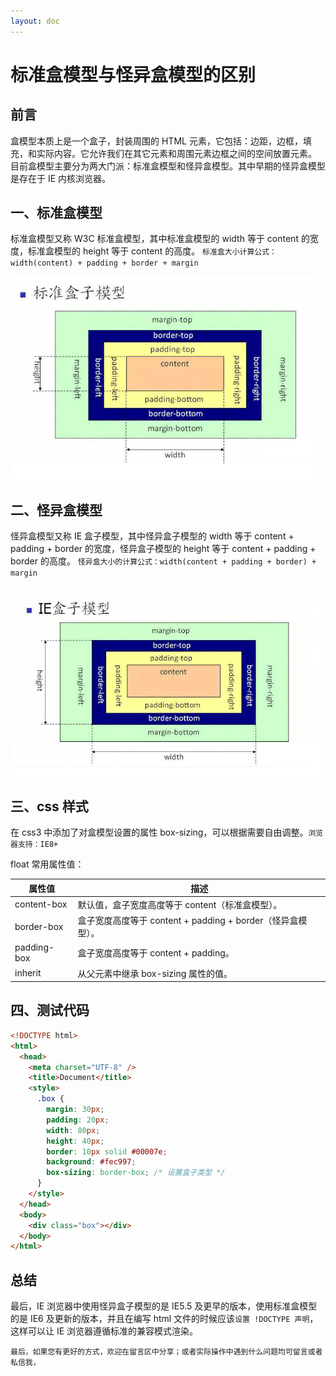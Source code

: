 ```yaml
---
layout: doc
---
```


# 标准盒模型与怪异盒模型的区别

## 前言

盒模型本质上是一个盒子，封装周围的 HTML 元素，它包括：边距，边框，填充，和实际内容。它允许我们在其它元素和周围元素边框之间的空间放置元素。
目前盒模型主要分为两大门派：标准盒模型和怪异盒模型。其中早期的怪异盒模型是存在于 IE 内核浏览器。

## 一、标准盒模型

标准盒模型又称 W3C 标准盒模型，其中标准盒模型的 width 等于 content 的宽度，标准盒模型的 height 等于 content 的高度。
`标准盒大小计算公式：width(content) + padding + border + margin`

![在这里插入图片描述](../../public/images/blog/css/20201224112703410.png)

## 二、怪异盒模型

怪异盒模型又称 IE 盒子模型，其中怪异盒子模型的 width 等于 content + padding + border 的宽度，怪异盒子模型的 height 等于 content + padding + border 的高度。
`怪异盒大小的计算公式：width(content + padding + border) + margin`

![在这里插入图片描述](../../public/images/blog/css/20201224113002950.png)

## 三、css 样式

在 css3 中添加了对盒模型设置的属性 box-sizing，可以根据需要自由调整。`浏览器支持：IE8+`

float 常用属性值：

| 属性值      | 描述                                                        |
| ----------- | ----------------------------------------------------------- |
| content-box | 默认值，盒子宽度高度等于 content（标准盒模型）。            |
| border-box  | 盒子宽度高度等于 content + padding + border（怪异盒模型）。 |
| padding-box | 盒子宽度高度等于 content + padding。                        |
| inherit     | 从父元素中继承 box-sizing 属性的值。                        |

## 四、测试代码

```html
<!DOCTYPE html>
<html>
  <head>
    <meta charset="UTF-8" />
    <title>Document</title>
    <style>
      .box {
        margin: 30px;
        padding: 20px;
        width: 80px;
        height: 40px;
        border: 10px solid #00007e;
        background: #fec997;
        box-sizing: border-box; /* 设置盒子类型 */
      }
    </style>
  </head>
  <body>
    <div class="box"></div>
  </body>
</html>
```

## 总结

最后，IE 浏览器中使用怪异盒子模型的是 IE5.5 及更早的版本，使用标准盒模型的是 IE6 及更新的版本，并且在编写 html 文件的时候应该`设置 !DOCTYPE 声明`，这样可以让 IE 浏览器遵循标准的兼容模式渲染。

`最后，如果您有更好的方式，欢迎在留言区中分享；或者实际操作中遇到什么问题均可留言或者私信我，`
